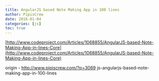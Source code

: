 ```yaml
---
title: AngularJS based Note Making App in 100 lines
author: PipisCrew
date: 2016-01-04
categories: [js]
toc: true
---
```


[http://www.codeproject.com/Articles/1068855/AngularJS-based-Note-Making-App-in-lines-Core](http://www.codeproject.com/Articles/1068855/AngularJS-based-Note-Making-App-in-lines-Core)

origin - http://www.pipiscrew.com/?p=3069 js-angularjs-based-note-making-app-in-100-lines